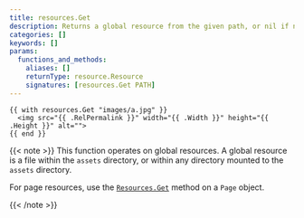 ```yaml
---
title: resources.Get
description: Returns a global resource from the given path, or nil if none found.
categories: []
keywords: []
params:
  functions_and_methods:
    aliases: []
    returnType: resource.Resource
    signatures: [resources.Get PATH]
---
```


```go-html-template
{{ with resources.Get "images/a.jpg" }}
  <img src="{{ .RelPermalink }}" width="{{ .Width }}" height="{{ .Height }}" alt="">
{{ end }}
```

{{< note >}}
This function operates on global resources. A global resource is a file within the `assets` directory, or within any directory mounted to the `assets` directory.

For page resources, use the [`Resources.Get`] method on a `Page` object.

[`Resources.Get`]: /methods/page/resources/
{{< /note >}}
